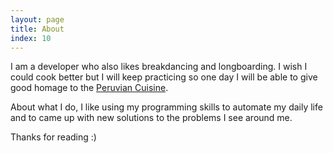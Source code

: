 ```yaml
---
layout: page
title: About
index: 10
---
```


I am a developer who also likes breakdancing and longboarding. I wish I could cook better but I will keep practicing so one day I will be able to give good homage to the [Peruvian Cuisine](http://en.wikipedia.org/wiki/Peruvian_cuisine).

About what I do, I like using my programming skills to automate my daily life and to came up with new solutions to the problems I see around me. 

Thanks for reading :)
